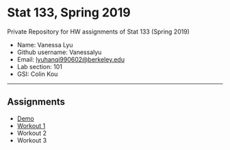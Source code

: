 # Stat 133, Spring 2019

Private Repository for HW assignments of Stat 133 (Spring 2019)

- Name: Vanessa Lyu
- Github username: Vanessalyu
- Email: lyuhanqi990602@berkeley.edu
- Lab section: 101
- GSI: Colin Kou

-----

## Assignments

- [Demo](demo)
- [Workout 1](workout1)
- Workout 2
- Workout 3


